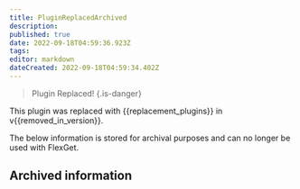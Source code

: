 ```yaml
---
title: PluginReplacedArchived
description: 
published: true
date: 2022-09-18T04:59:36.923Z
tags: 
editor: markdown
dateCreated: 2022-09-18T04:59:34.402Z
---
```


> Plugin Replaced!
{.is-danger}

This plugin was replaced with {{replacement_plugins}} in v{{removed_in_version}}.

The below information is stored for archival purposes and can no longer be used with FlexGet.

## Archived information